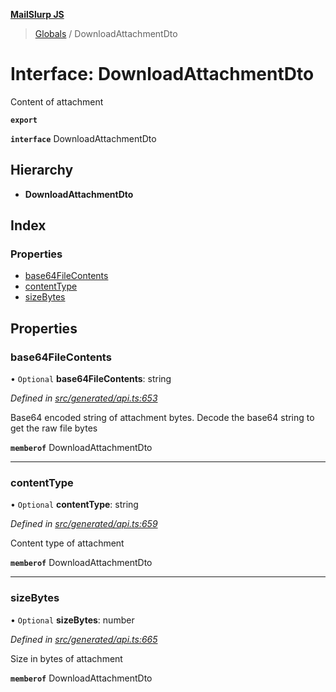 **[MailSlurp JS](../README.md)**

> [Globals](../README.md) / DownloadAttachmentDto

# Interface: DownloadAttachmentDto

Content of attachment

**`export`** 

**`interface`** DownloadAttachmentDto

## Hierarchy

* **DownloadAttachmentDto**

## Index

### Properties

* [base64FileContents](downloadattachmentdto.md#base64filecontents)
* [contentType](downloadattachmentdto.md#contenttype)
* [sizeBytes](downloadattachmentdto.md#sizebytes)

## Properties

### base64FileContents

• `Optional` **base64FileContents**: string

*Defined in [src/generated/api.ts:653](https://github.com/mailslurp/mailslurp-client/blob/717d89d/src/generated/api.ts#L653)*

Base64 encoded string of attachment bytes. Decode the base64 string to get the raw file bytes

**`memberof`** DownloadAttachmentDto

___

### contentType

• `Optional` **contentType**: string

*Defined in [src/generated/api.ts:659](https://github.com/mailslurp/mailslurp-client/blob/717d89d/src/generated/api.ts#L659)*

Content type of attachment

**`memberof`** DownloadAttachmentDto

___

### sizeBytes

• `Optional` **sizeBytes**: number

*Defined in [src/generated/api.ts:665](https://github.com/mailslurp/mailslurp-client/blob/717d89d/src/generated/api.ts#L665)*

Size in bytes of attachment

**`memberof`** DownloadAttachmentDto
